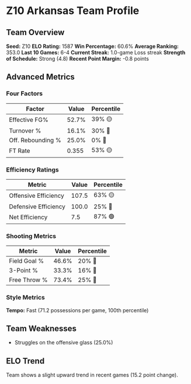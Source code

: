 # Z10 Arkansas Team Profile
## Team Overview
**Seed:** Z10
**ELO Rating:** 1587
**Win Percentage:** 60.6%
**Average Ranking:** 353.0
**Last 10 Games:** 6-4
**Current Streak:** 1.0-game Loss streak
**Strength of Schedule:** Strong (4.8)
**Recent Point Margin:** -0.8 points

## Advanced Metrics
### Four Factors
| Factor | Value | Percentile |
|--------|-------|------------|
| Effective FG% | 52.7% | 39% 🟡 |
| Turnover % | 16.1% | 30% 🔴 |
| Off. Rebounding % | 25.0% | 0% 🔴 |
| FT Rate | 0.355 | 53% 🟡 |

### Efficiency Ratings
| Metric | Value | Percentile |
|--------|-------|------------|
| Offensive Efficiency | 107.5 | 63% 🟡 |
| Defensive Efficiency | 100.0 | 25% 🔴 |
| Net Efficiency | 7.5 | 87% 🟢 |

### Shooting Metrics
| Metric | Value | Percentile |
|--------|-------|------------|
| Field Goal % | 46.6% | 20% 🔴 |
| 3-Point % | 33.3% | 16% 🔴 |
| Free Throw % | 73.4% | 25% 🔴 |

### Style Metrics
**Tempo:** Fast (71.2 possessions per game, 100th percentile)

## Team Weaknesses
* Struggles on the offensive glass (25.0%)

## ELO Trend
Team shows a slight upward trend in recent games (15.2 point change).

